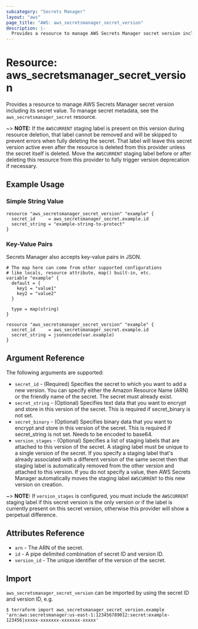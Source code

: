 ```yaml
---
subcategory: "Secrets Manager"
layout: "aws"
page_title: "AWS: aws_secretsmanager_secret_version"
description: |-
  Provides a resource to manage AWS Secrets Manager secret version including its secret value
---
```


# Resource: aws_secretsmanager_secret_version

Provides a resource to manage AWS Secrets Manager secret version including its secret value. To manage secret metadata, see the `aws_secretsmanager_secret` resource.

~> **NOTE:** If the `AWSCURRENT` staging label is present on this version during resource deletion, that label cannot be removed and will be skipped to prevent errors when fully deleting the secret. That label will leave this secret version active even after the resource is deleted from this provider unless the secret itself is deleted. Move the `AWSCURRENT` staging label before or after deleting this resource from this provider to fully trigger version deprecation if necessary.

## Example Usage

### Simple String Value

```hcl
resource "aws_secretsmanager_secret_version" "example" {
  secret_id     = aws_secretsmanager_secret.example.id
  secret_string = "example-string-to-protect"
}
```

### Key-Value Pairs

Secrets Manager also accepts key-value pairs in JSON.

```hcl
# The map here can come from other supported configurations
# like locals, resource attribute, map() built-in, etc.
variable "example" {
  default = {
    key1 = "value1"
    key2 = "value2"
  }

  type = map(string)
}

resource "aws_secretsmanager_secret_version" "example" {
  secret_id     = aws_secretsmanager_secret.example.id
  secret_string = jsonencode(var.example)
}
```

## Argument Reference

The following arguments are supported:

* `secret_id` - (Required) Specifies the secret to which you want to add a new version. You can specify either the Amazon Resource Name (ARN) or the friendly name of the secret. The secret must already exist.
* `secret_string` - (Optional) Specifies text data that you want to encrypt and store in this version of the secret. This is required if secret_binary is not set.
* `secret_binary` - (Optional) Specifies binary data that you want to encrypt and store in this version of the secret. This is required if secret_string is not set. Needs to be encoded to base64.
* `version_stages` - (Optional) Specifies a list of staging labels that are attached to this version of the secret. A staging label must be unique to a single version of the secret. If you specify a staging label that's already associated with a different version of the same secret then that staging label is automatically removed from the other version and attached to this version. If you do not specify a value, then AWS Secrets Manager automatically moves the staging label `AWSCURRENT` to this new version on creation.

~> **NOTE:** If `version_stages` is configured, you must include the `AWSCURRENT` staging label if this secret version is the only version or if the label is currently present on this secret version, otherwise this provider will show a perpetual difference.

## Attributes Reference

* `arn` - The ARN of the secret.
* `id` - A pipe delimited combination of secret ID and version ID.
* `version_id` - The unique identifier of the version of the secret.

## Import

`aws_secretsmanager_secret_version` can be imported by using the secret ID and version ID, e.g.

```
$ terraform import aws_secretsmanager_secret_version.example 'arn:aws:secretsmanager:us-east-1:123456789012:secret:example-123456|xxxxx-xxxxxxx-xxxxxxx-xxxxx'
```
